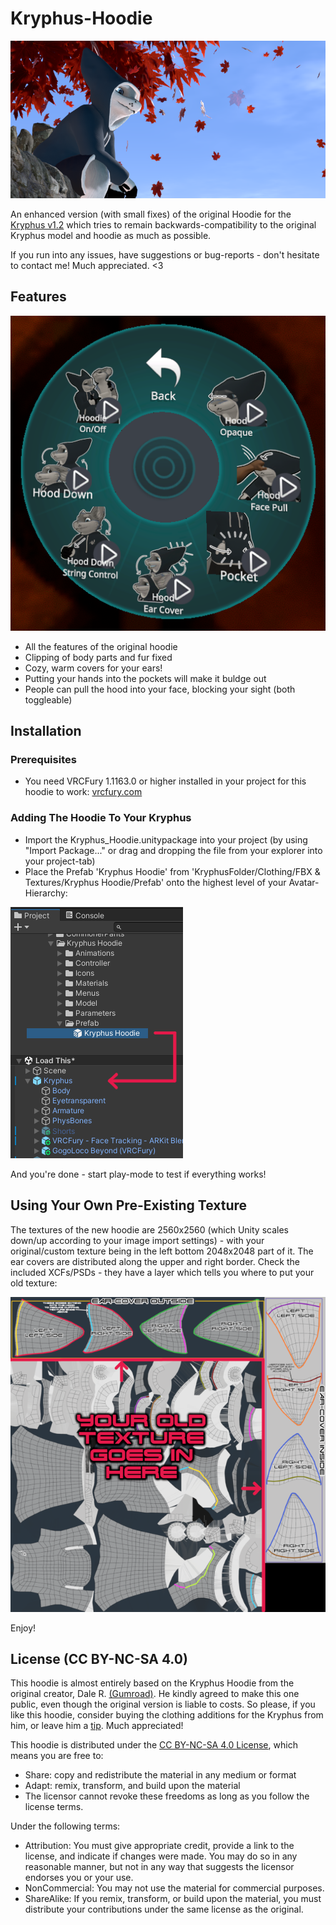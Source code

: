 # Kryphus-Hoodie
![Kryphus-Hoodie](readme_media/hoodie_banner.png)

An enhanced version (with small fixes) of the original Hoodie for the [Kryphus v1.2](https://dalearts.gumroad.com/l/Kryphus) which tries to remain backwards-compatibility to the original Kryphus model and hoodie as much as possible.

If you run into any issues, have suggestions or bug-reports - don't hesitate to contact me! Much appreciated. <3

## Features
![Radial Hoodie Menu](readme_media/radial_menu.png)
* All the features of the original hoodie
* Clipping of body parts and fur fixed
* Cozy, warm covers for your ears!
* Putting your hands into the pockets will make it buldge out
* People can pull the hood into your face, blocking your sight (both toggleable)

## Installation
### Prerequisites

* You need VRCFury 1.1163.0 or higher installed in your project for this hoodie to work: [vrcfury.com](https://vrcfury.com/)

### Adding The Hoodie To Your Kryphus

* Import the Kryphus_Hoodie.unitypackage into your project (by using "Import Package..." or drag and dropping the file from your explorer into your project-tab)
* Place the Prefab 'Kryphus Hoodie' from 'KryphusFolder/Clothing/FBX & Textures/Kryphus Hoodie/Prefab' onto the highest level of your Avatar-Hierarchy:

![Prefab Installation](readme_media/prefab_installation.png)

And you're done - start play-mode to test if everything works!

## Using Your Own Pre-Existing Texture

The textures of the new hoodie are 2560x2560 (which Unity scales down/up according to your image import settings) - with your original/custom texture being in the left bottom 2048x2048 part of it. The ear covers are distributed along the upper and right border.
Check the included XCFs/PSDs - they have a layer which tells you where to put your old texture:

![Texture Customization](readme_media/texture_customization.png)

Enjoy!

## License (CC BY-NC-SA 4.0)

This hoodie is almost entirely based on the Kryphus Hoodie from the original creator, Dale R. [(Gumroad)](https://dalearts.gumroad.com/). He kindly agreed to make this one public, even though the original version is liable to costs. So please, if you like this hoodie, consider buying the clothing additions for the Kryphus from him, or leave him a [tip](https://ko-fi.com/dalearts#paypalModal). Much appreciated!

This hoodie is distributed under the [CC BY-NC-SA 4.0 License](https://creativecommons.org/licenses/by-nc-sa/4.0/), which means you are free to:
* Share: copy and redistribute the material in any medium or format
* Adapt: remix, transform, and build upon the material
* The licensor cannot revoke these freedoms as long as you follow the license terms.

Under the following terms:
* Attribution: You must give appropriate credit, provide a link to the license, and indicate if changes were made. You may do so in any reasonable manner, but not in any way that suggests the licensor endorses you or your use.
* NonCommercial: You may not use the material for commercial purposes.
* ShareAlike: If you remix, transform, or build upon the material, you must distribute your contributions under the same license as the original.